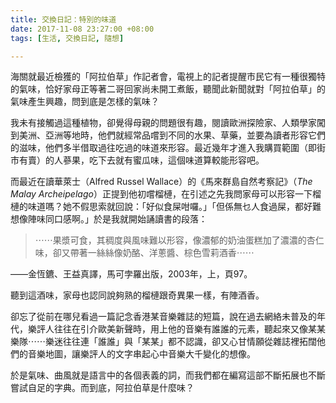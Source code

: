 ```yaml
---
title: 交換日記：特別的味道
date: 2017-11-08 23:27:00 +08:00
tags: [生活, 交換日記, 隨想]

---
```


  
  
  
海關就最近檢獲的「阿拉伯草」作記者會，電視上的記者提醒市民它有一種很獨特的氣味，恰好家母正等著二哥回家尚未開工煮飯，聽聞此新聞就對「阿拉伯草」的氣味產生興趣，問到底是怎樣的氣味？  
  
我未有接觸過這種植物，卻覺得母親的問題很有趣，閱讀歐洲探險家、人類學家闖到美洲、亞洲等地時，他們就經常品嚐到不同的水果、草藥，並要為讀者形容它們的滋味，他們多半借取過往吃過的味道來形容。最近幾年才進入我購買範圍（即街市有賣）的人蔘果，吃下去就有蜜瓜味，這個味道算較能形容吧。  
  
而最近在讀華萊士（Alfred Russel Wallace）的《馬來群島自然考察記》（_The Malay Archeipelago_）正提到他初嚐榴槤，在引述之先我問家母可以形容一下榴槤的味道嗎？她不假思索就回說：「好似食屎咁囉。」「但係無乜人食過屎，都好難想像陣味同口感啊。」於是我就開始誦讀書的段落：  
  
> ⋯⋯果漿可食，其稠度與風味難以形容，像濃郁的奶油蛋糕加了濃濃的杏仁味，卻又帶著一絲絲像奶酪、洋蔥醬、棕色雪莉酒香⋯⋯

——金恆鑣、王益真譯，馬可孛羅出版，2003年，上，頁97。

  
聽到這酒味，家母也認同說夠熟的榴槤跟奇異果一樣，有陣酒香。  
  
卻忘了從前在哪兒看過一篇記念香港某音樂雜誌的短篇，說在過去網絡未普及的年代，樂評人往往在引介歐美新聲時，用上他的音樂有誰誰的元素，聽起來又像某某樂隊⋯⋯樂迷往往連「誰誰」與「某某」都不認識，卻又心甘情願從雜誌裡拓闊他們的音樂地圖，讓樂評人的文字串起心中音樂大千變化的想像。  
  
於是氣味、曲風就是語言中的各個表義的詞，而我們都在編寫這部不斷拓展也不斷嘗試自足的字典。而到底，阿拉伯草是什麼味？  
  
  
